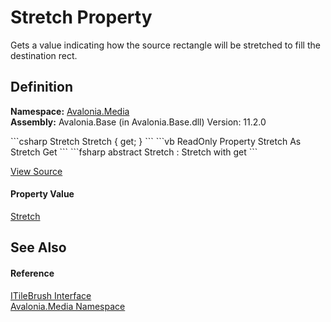 # Stretch Property


Gets a value indicating how the source rectangle will be stretched to fill the destination rect.



## Definition
**Namespace:** <a href="N_Avalonia_Media">Avalonia.Media</a>  
**Assembly:** Avalonia.Base (in Avalonia.Base.dll) Version: 11.2.0

<Tabs groupId="api-code-preview">
<TabItem value="csharp" label="C#">
```csharp
Stretch Stretch { get; }
```
</TabItem>
<TabItem value="vb" label="VB">
```vb
ReadOnly Property Stretch As Stretch
	Get
```
</TabItem>
<TabItem value="fsharp" label="F#">
```fsharp
abstract Stretch : Stretch with get
```
</TabItem>
</Tabs>



<a href="https://github.com/AvaloniaUI/Avalonia/tree/master/src/Avalonia.Base/Media/ITileBrush.cs" title="View the source code">View Source</a>



#### Property Value
<a href="T_Avalonia_Media_Stretch">Stretch</a>

## See Also


#### Reference
<a href="T_Avalonia_Media_ITileBrush">ITileBrush Interface</a>  
<a href="N_Avalonia_Media">Avalonia.Media Namespace</a>  


